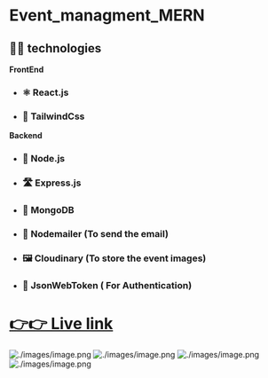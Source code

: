 # Event_managment_MERN





## 🧑‍💻 technologies 
__FrontEnd__
  * ###  ⚛️ React.js
  * ### 🧩 TailwindCss
__Backend__
   * ### 💚 Node.js
   * ### 🛣️ Express.js
   * ### 🍃 MongoDB
   * ### 📩 Nodemailer (To send the email)
   * ### 🖼️ Cloudinary (To store the event images)
   * ### 🔐 JsonWebToken ( For Authentication)

# [__👉👉 Live link__](https://event-managment-mern.up.railway.app)

![./images/image.png](https://res.cloudinary.com/dfyznrd0v/image/upload/v1670784285/event_fbyelz.png)
![./images/image.png](https://res.cloudinary.com/dfyznrd0v/image/upload/v1670783582/eventManagmaent1_o18arl.png)
![./images/image.png](https://res.cloudinary.com/dfyznrd0v/image/upload/v1670783582/event2_qepuzt.png)
![./images/image.png](https://res.cloudinary.com/dfyznrd0v/image/upload/v1670783584/event3_ddiyqi.png)

